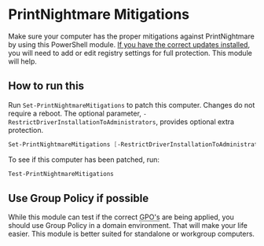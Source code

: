 # PrintNightmare Mitigations

Make sure your computer has the proper mitigations against PrintNightmare by using this PowerShell module.  [If you have the correct updates installed](https://msrc.microsoft.com/update-guide/en-US/vulnerability/CVE-2021-34527), you will need to add or edit registry settings for full protection.  This module will help.

## How to run this
Run `Set-PrintNightmareMitigations` to patch this computer.  Changes do not require a reboot.  The optional parameter, `-RestrictDriverInstallationToAdministrators`, provides optional extra protection.
```powershell
Set-PrintNightmareMitigations [-RestrictDriverInstallationToAdministrators]
```

To see if this computer has been patched, run:
```powershell
Test-PrintNightmareMitigations
```

## Use Group Policy if possible
While this module can test if the correct <abbr title="Group Policy Objects">GPO's</abbr> are being applied, you should use Group Policy in a domain environment.  That will make your life easier.  This module is better suited for standalone or workgroup computers.
